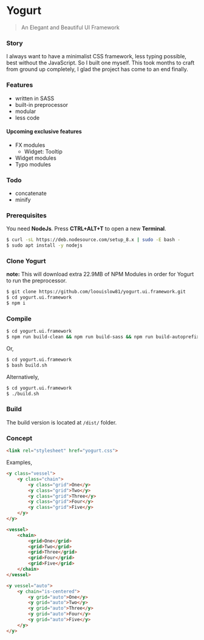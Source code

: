 # Yogurt

> An Elegant and Beautiful UI Framework

### Story

I always want to have a minimalist CSS framework, less typing possible, best without the JavaScript. So I built one myself. This took months to craft from ground up completely, I glad the project has come to an end finally.

### Features

- written in SASS
- built-in preprocessor
- modular
- less code

#### Upcoming exclusive features

- FX modules
	- Widget: Tooltip
- Widget modules
- Typo modules

### Todo

- concatenate
- minify

### Prerequisites

You need **NodeJs**. Press **CTRL+ALT+T** to open a new **Terminal**.

```bash
$ curl -sL https://deb.nodesource.com/setup_8.x | sudo -E bash -
$ sudo apt install -y nodejs
```

### Clone Yogurt

**note:** This will download extra 22.9MB of NPM Modules in order for Yogurt to run the preprocessor.

```bash
$ git clone https://github.com/loouislow81/yogurt.ui.framework.git
$ cd yogurt.ui.framework
$ npm i
```

### Compile

```bash
$ cd yogurt.ui.framework
$ npm run build-clean && npm run build-sass && npm run build-autoprefix
```

Or,

```bash
$ cd yogurt.ui.framework
$ bash build.sh
```

Alternatively,

```bash
$ cd yogurt.ui.framework
$ ./build.sh
```

### Build

The build version is located at `/dist/` folder.

### Concept

```html
<link rel="stylesheet" href="yogurt.css">
```

Examples,

```html
<y class="vessel">
	<y class="chain">
		<y class="grid">One</y>
		<y class="grid">Two</y>
		<y class="grid">Three</y>
		<y class="grid">Four</y>
		<y class="grid">Five</y>
	</y>
</y>
```

```html
<vessel>
	<chain>
		<grid>One</grid>
		<grid>Two</grid>
		<grid>Three</grid>
		<grid>Four</grid>
		<grid>Five</grid>
	</chain>
</vessel>
```

```html
<y vessel="auto">
	<y chain="is-centered">
		<y grid="auto">One</y>
		<y grid="auto">Two</y>
		<y grid="auto">Three</y>
		<y grid="auto">Four</y>
		<y grid="auto">Five</y>
	</y>
</y>
```
